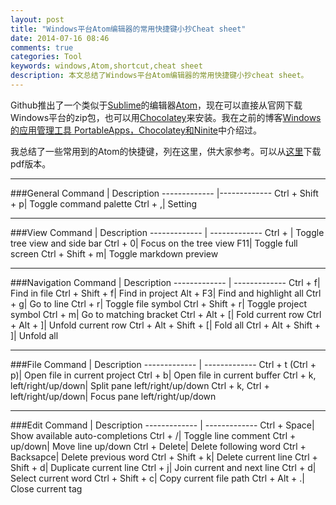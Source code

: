 ```yaml
---
layout: post
title: "Windows平台Atom编辑器的常用快捷键小抄Cheat sheet"
date: 2014-07-16 08:46
comments: true
categories: Tool
keywords: windows,Atom,shortcut,cheat sheet
description: 本文总结了Windows平台Atom编辑器的常用快捷键小抄cheat sheet。
---
```


Github推出了一个类似于[Sublime](http://www.sublimetext.com/)的编辑器[Atom](https://atom.io/)，现在可以直接从官网下载Windows平台的zip包，也可以用[Chocolatey](http://chocolatey.org/packages/atom)来安装。我在之前的博客[Windows的应用管理工具 PortableApps，Chocolatey和Ninite](http://fresky.github.io/blog/2013/06/28/windows-application-management-tools/)中介绍过。

我总结了一些常用到的Atom的快捷键，列在这里，供大家参考。可以从[这里](https://raw.github.com/fresky/fresky.github.io/source/images/Atom_Cheat_Sheet.pdf)下载pdf版本。

------------------------------------
###General
Command  |     Description
------------- |-------------
Ctrl + Shift + p|    Toggle command palette
Ctrl + ,|    Setting

------------------------------------

###View
Command  | Description
------------- | -------------
Ctrl + \|    Toggle tree view and side bar
Ctrl + 0|    Focus on the tree view
F11|    Toggle full screen
Ctrl + Shift + m|    Toggle markdown preview

------------------------------------

###Navigation
Command  | Description
------------- | -------------
Ctrl + f|    Find in file
Ctrl + Shift + f|    Find in project
Alt + F3|    Find and highlight all
Ctrl + g|    Go to line
Ctrl + r|    Toggle file symbol
Ctrl + Shift + r|    Toggle project symbol
Ctrl + m|    Go to matching bracket
Ctrl + Alt + [|    Fold current row
Ctrl + Alt + ]|    Unfold current row
Ctrl + Alt + Shift + [|    Fold all
Ctrl + Alt + Shift + ]|    Unfold all

------------------------------------

###File
Command  |     Description
------------- |     -------------
Ctrl + t (Ctrl + p)|    Open file in current project
Ctrl + b|    Open file in current buffer
Ctrl + k, left/right/up/down|    Split pane left/right/up/down
Ctrl + k, Ctrl + left/right/up/down|    Focus pane left/right/up/down

------------------------------------

###Edit
Command  |     Description
------------- |     -------------
Ctrl + Space|    Show available auto-completions
Ctrl + /|    Toggle line comment
Ctrl + up/down|    Move line up/down
Ctrl + Delete|    Delete following word
Ctrl + Backsapce|    Delete previous word
Ctrl + Shift + k|    Delete current line
Ctrl + Shift + d|    Duplicate current line
Ctrl + j|    Join current and next line
Ctrl + d|    Select current word
Ctrl + Shift + c|    Copy current file path
Ctrl + Alt + .|    Close current tag

